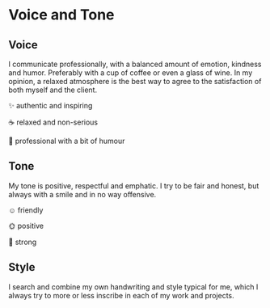 # Voice and Tone

## Voice

I communicate professionally, with a balanced amount of emotion, kindness and humor. Preferably with a cup of coffee or even a glass of wine. In my opinion, a relaxed atmosphere is the best way to agree to the satisfaction of both myself and the client.

✨ authentic and inspiring

☕️ relaxed and non-serious 

🤝 professional with a bit of humour

## Tone

My tone is positive, respectful and emphatic. I try to be fair and honest, but always with a smile and in no way offensive.

☺️ friendly

🌞 positive

💪 strong

## Style

I search and combine my own handwriting and style typical for me, which I always try to more or less inscribe in each of my work and projects.
